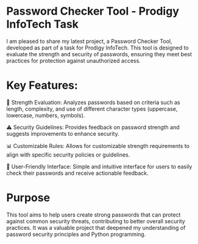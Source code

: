 # Password Checker Tool - Prodigy InfoTech Task
I am pleased to share my latest project, a Password Checker Tool, developed as part of a task for Prodigy InfoTech. This tool is designed to evaluate the strength and security of passwords, ensuring they meet best practices for protection against unauthorized access.

# Key Features:
🔐 Strength Evaluation: Analyzes passwords based on criteria such as length, complexity, and use of different character types (uppercase, lowercase, numbers, symbols).

⚠️ Security Guidelines: Provides feedback on password strength and suggests improvements to enhance security.

📊 Customizable Rules: Allows for customizable strength requirements to align with specific security policies or guidelines.

🔄 User-Friendly Interface: Simple and intuitive interface for users to easily check their passwords and receive actionable feedback.

# Purpose
This tool aims to help users create strong passwords that can protect against common security threats, contributing to better overall security practices. It was a valuable project that deepened my understanding of password security principles and Python programming.



